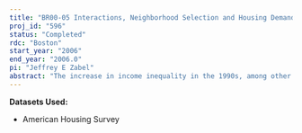 ```yaml
---
title: "BR00-05 Interactions, Neighborhood Selection and Housing Demand"
proj_id: "596"
status: "Completed"
rdc: "Boston"
start_year: "2006"
end_year: "2006.0"
pi: "Jeffrey E Zabel"
abstract: "The increase in income inequality in the 1990s, among other reasons, has led to a new focus on measuring the impact of social effects on economic behavior. One important component of social effects is the impact of one's place of residence, or neighborhood effects. We propose to extend earlier work (Ioannides and Zabel 1999) to include neighborhood choice in our model of housing demand with neighborhood effects. We will model the choice of community via the choice of census tract and neighborhood (cluster) of residence. This requires that we have knowledge of the census tract in which each household in the AHS resides. This is an important component of our analysis of neighborhood effects since the choice of neighborhood is not random and hence estimation of these effects should take this nonrandom choice into consideration."
---
```


**Datasets Used:**

  - American Housing Survey 

